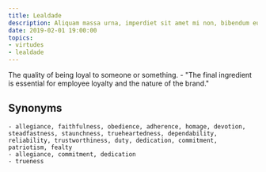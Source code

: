 ```yaml
---
title: Lealdade
description: Aliquam massa urna, imperdiet sit amet mi non, bibendum euismod est.
date: 2019-02-01 19:00:00
topics: 
- virtudes
- lealdade
---
```


The quality of being loyal to someone or something.
	- "The final ingredient is essential for employee loyalty and the nature of the brand."

## Synonyms
	- allegiance, faithfulness, obedience, adherence, homage, devotion, steadfastness, staunchness, trueheartedness, dependability, reliability, trustworthiness, duty, dedication, commitment, patriotism, fealty
	- allegiance, commitment, dedication
	- trueness

